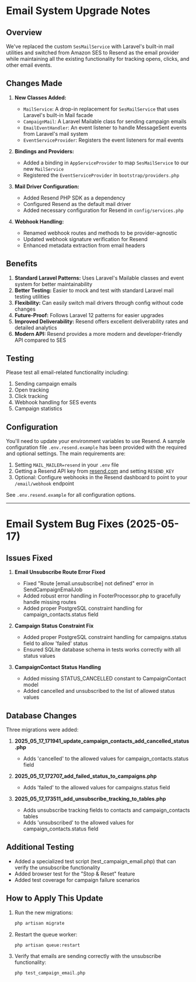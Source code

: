 # Email System Upgrade Notes

## Overview

We've replaced the custom `SesMailService` with Laravel's built-in mail utilities and switched from Amazon SES to Resend as the email provider while maintaining all the existing functionality for tracking opens, clicks, and other email events.

## Changes Made

1. **New Classes Added:**
   - `MailService`: A drop-in replacement for `SesMailService` that uses Laravel's built-in Mail facade
   - `CampaignMail`: A Laravel Mailable class for sending campaign emails
   - `EmailEventHandler`: An event listener to handle MessageSent events from Laravel's mail system
   - `EventServiceProvider`: Registers the event listeners for mail events

2. **Bindings and Providers:**
   - Added a binding in `AppServiceProvider` to map `SesMailService` to our new `MailService` 
   - Registered the `EventServiceProvider` in `bootstrap/providers.php`

3. **Mail Driver Configuration:**
   - Added Resend PHP SDK as a dependency
   - Configured Resend as the default mail driver
   - Added necessary configuration for Resend in `config/services.php`

4. **Webhook Handling:**
   - Renamed webhook routes and methods to be provider-agnostic
   - Updated webhook signature verification for Resend
   - Enhanced metadata extraction from email headers

## Benefits

1. **Standard Laravel Patterns:** Uses Laravel's Mailable classes and event system for better maintainability
2. **Better Testing:** Easier to mock and test with standard Laravel mail testing utilities
3. **Flexibility:** Can easily switch mail drivers through config without code changes
4. **Future-Proof:** Follows Laravel 12 patterns for easier upgrades
5. **Improved Deliverability:** Resend offers excellent deliverability rates and detailed analytics
6. **Modern API:** Resend provides a more modern and developer-friendly API compared to SES

## Testing

Please test all email-related functionality including:

1. Sending campaign emails
2. Open tracking
3. Click tracking 
4. Webhook handling for SES events
5. Campaign statistics

## Configuration

You'll need to update your environment variables to use Resend. A sample configuration file `.env.resend.example` has been provided with the required and optional settings. The main requirements are:

1. Setting `MAIL_MAILER=resend` in your `.env` file
2. Getting a Resend API key from [resend.com](https://resend.com) and setting `RESEND_KEY`
3. Optional: Configure webhooks in the Resend dashboard to point to your `/email/webhook` endpoint

See `.env.resend.example` for all configuration options.

---

# Email System Bug Fixes (2025-05-17)

## Issues Fixed

1. **Email Unsubscribe Route Error Fixed**
   - Fixed "Route [email.unsubscribe] not defined" error in SendCampaignEmailJob
   - Added robust error handling in FooterProcessor.php to gracefully handle missing routes
   - Added proper PostgreSQL constraint handling for campaign_contacts.status field

2. **Campaign Status Constraint Fix**
   - Added proper PostgreSQL constraint handling for campaigns.status field to allow 'failed' status
   - Ensured SQLite database schema in tests works correctly with all status values

3. **CampaignContact Status Handling**
   - Added missing STATUS_CANCELLED constant to CampaignContact model
   - Added cancelled and unsubscribed to the list of allowed status values

## Database Changes

Three migrations were added:

1. **2025_05_17_171941_update_campaign_contacts_add_cancelled_status.php**
   - Adds 'cancelled' to the allowed values for campaign_contacts.status field

2. **2025_05_17_172707_add_failed_status_to_campaigns.php**
   - Adds 'failed' to the allowed values for campaigns.status field
   
3. **2025_05_17_173511_add_unsubscribe_tracking_to_tables.php**
   - Adds unsubscribe tracking fields to contacts and campaign_contacts tables
   - Adds 'unsubscribed' to the allowed values for campaign_contacts.status field

## Additional Testing

- Added a specialized test script (test_campaign_email.php) that can verify the unsubscribe functionality
- Added browser test for the "Stop & Reset" feature
- Added test coverage for campaign failure scenarios

## How to Apply This Update

1. Run the new migrations:
   ```bash
   php artisan migrate
   ```

2. Restart the queue worker:
   ```bash
   php artisan queue:restart
   ```

3. Verify that emails are sending correctly with the unsubscribe functionality:
   ```bash
   php test_campaign_email.php
   ```